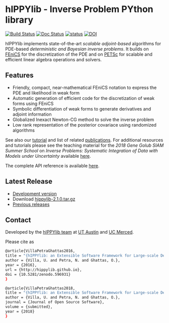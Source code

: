 # hIPPYlib - Inverse Problem PYthon library

[![Build Status](https://travis-ci.org/hippylib/hippylib.svg?branch=master)](https://travis-ci.org/hippylib/hippylib)
[![Doc Status](https://readthedocs.org/projects/hippylib/badge/?version=latest&style=flat)](https://hippylib.readthedocs.io/en/latest/)
[![status](http://joss.theoj.org/papers/053e0d08a5e9755e7b78898cff6f6208/status.svg)](http://joss.theoj.org/papers/053e0d08a5e9755e7b78898cff6f6208) [![DOI](https://zenodo.org/badge/DOI/10.5281/zenodo.596931.svg)](https://doi.org/10.5281/zenodo.596931)

hIPPYlib implements state-of-the-art *scalable* *adjoint-based* algorithms for PDE-based *deterministic and Bayesian inverse problems*. It builds on <a href="http://www.fenicsproject.org" target="_blank">FEniCS</a> for the discretization of the PDE and on <a href="http://www.mcs.anl.gov/petsc/" target="_blank">PETSc</a> for scalable and efficient linear algebra operations and solvers.

## Features

- Friendly, compact, near-mathematical FEniCS notation to express the PDE and likelihood in weak form
- Automatic generation of efficient code for the discretization of weak forms using FEniCS
- Symbolic differentiation of weak forms to generate derivatives and adjoint information
- Globalized Inexact Newton-CG method to solve the inverse problem
- Low rank representation of the posterior covariace using randomized algorithms

See also our [tutorial](tutorial.md) and list of related [publications](research.md). For additional resources and tutorials please see the teaching material for the *2018 Gene Golub SIAM Summer School* on *Inverse Problems: Systematic Integration of Data with Models under Uncertainty* available [here](https://g2s3-2018.github.io/labs).

The complete API reference is available [here](http://hippylib.readthedocs.io/en/latest/index.html).

## Latest Release

- [Development version](https://github.com/hippylib/hippylib)
- Download [hippylib-2.1.0.tar.gz](https://goo.gl/N7g6wU)
- [Previous releases](download.md)

## Contact

Developed by the [hIPPYlib team](about.md) at <a href="http://ices.utexas.edu" target="_blank">UT Austin</a> and <a href="http://naturalsciences.ucmerced.edu/" target="_blank">UC Merced</a>.

Please cite as 

```sh
@article{VillaPetraGhattas2016,
title = "{hIPPYlib: an Extensible Software Framework for Large-scale Deterministic and Bayesian Inversion}",
author = {Villa, U. and Petra, N. and Ghattas, O.},
year = {2016},
url = {http://hippylib.github.io},
doi = {10.5281/zenodo.596931}
}

@article{VillaPetraGhattas2018,
title = "{hIPPYlib: an Extensible Software Framework for Large-scale Deterministic and Bayesian Inversion}",
author = {Villa, U. and Petra, N. and Ghattas, O.},
journal = {Journal of Open Source Software},
volume = {submitted},
year = {2018}
}
```


